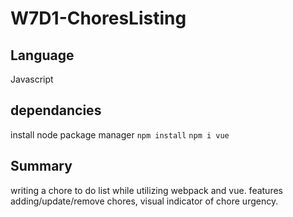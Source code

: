 # W7D1-ChoresListing


## Language

Javascript

## dependancies

install node package manager
`npm install`
`npm i vue`

## Summary

writing a chore to do list while utilizing webpack and vue. features adding/update/remove chores, visual indicator of chore urgency.
